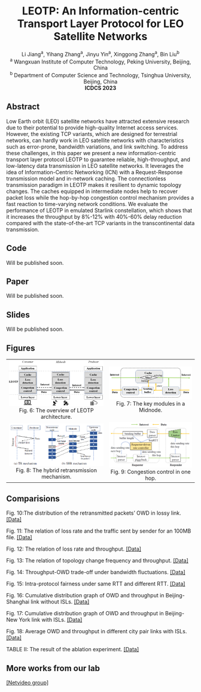 # <center> LEOTP: An Information-centric Transport Layer Protocol for LEO Satellite Networks </center>
<div align='center'> Li Jiang<sup>a</sup>, Yihang Zhang<sup>a</sup>, Jinyu Yin<sup>a</sup>, Xinggong Zhang<sup>a</sup>, Bin Liu<sup>b</sup> </div>
<div align='center'> <sup>a</sup> Wangxuan Institute of Computer Technology, Peking University, Beijing, China </div>
<div align='center'> <sup>b</sup> Department of Computer Science and Technology, Tsinghua University, Beijing, China </div>
<div align='center'> <b> ICDCS 2023 </b> </div>

## Abstract 

Low Earth orbit (LEO) satellite networks have attracted extensive research due to their potential to provide high-quality Internet access services. However, the existing TCP variants, which are designed for terrestrial networks, can hardly work in LEO satellite networks with characteristics such as error-prone, bandwidth variations, and link switching. To address these challenges, in this paper we present a new information-centric transport layer protocol LEOTP to guarantee reliable, high-throughput, and low-latency data transmission in LEO satellite networks. It leverages the idea of Information-Centric Networking (ICN) with a Request-Response transmission model and in-network caching. The connectionless transmission paradigm in LEOTP makes it resilient to dynamic topology changes. The caches equipped in intermediate nodes help to recover packet loss while the hop-by-hop congestion control mechanism provides a fast reaction to time-varying network conditions. We evaluate the performance of LEOTP in emulated Starlink constellation, which shows that it increases the throughput by 8%-12% with 40%-60% delay reduction compared with the state-of-the-art TCP variants in the transcontinental data transmission.

## Code

Will be published soon.

<!--
This is the code for LEOTP. [[code]](https://github.com/jl99888/LEOTP)
-->

## Paper

Will be published soon.

<!--
[[camera-ready version paper]](./LEOTP_icdcs.pdf)
-->

## Slides

Will be published soon.

<!--
[[slides]](./LEOTP_ICDCS_pre.pdf)
-->

## Figures

<table>
    <tr>
        <td><center><img src="./figures/fig_arch_new.png">Fig. 6: The overview of LEOTP architecture.</center></td>
        <td><center><img src="./figures/fig_midnode.png">Fig. 7: The key modules in a Midnode.</center></td>
    </tr>
    <tr>
        <td><center><img src="./figures/fig_retran.png">Fig. 8: The hybrid retransmission mechanism.</center></td>
        <td ><center><img src="./figures/fig_congestion_control.png">Fig. 9: Congestion control in one hop.</center> </td>
    </tr>
</table>

## Comparisions

Fig. 10:The distribution of the retransmitted packets’ OWD in lossy link.        [[Data]](./logs/a.txt)

Fig. 11: The relation of loss rate and the traffic sent by sender for an 100MB file.        [[Data]](./logs/a.txt)

Fig. 12: The relation of loss rate and throughput.        [[Data]](./logs/a.txt)

Fig. 13: The relation of topology change frequency and throughput.        [[Data]](./logs/a.txt)

Fig. 14: Throughput-OWD trade-off under bandwidth fluctuations.         [[Data]](./logs/a.txt)

Fig. 15: Intra-protocol fairness under same RTT and different RTT.        [[Data]](./logs/a.txt)

Fig. 16: Cumulative distribution graph of OWD and throughput in Beijing-Shanghai link without ISLs.    [[Data]](./logs/a.txt)

Fig. 17: Cumulative distribution graph of OWD and throughput in Beijing-New York link with ISLs.        [[Data]](./logs/a.txt)

Fig. 18: Average OWD and throughput in different city pair links with ISLs.        [[Data]](./logs/a.txt)

TABLE II: The result of the ablation experiment.        [[Data]](./logs/a.txt)

## More works from our lab

[[Netvideo group]](https://www.icst.pku.edu.cn/NetVideo/)
